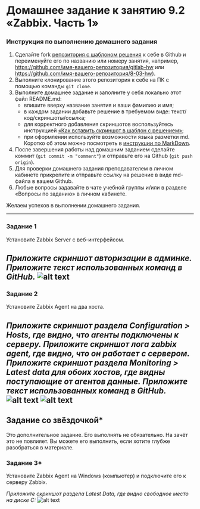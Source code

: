 # Домашнее задание к занятию 9.2 «Zabbix. Часть 1»### Инструкция по выполнению домашнего задания1. Сделайте fork [репозитория c шаблоном решения](https://github.com/netology-code/sys-pattern-homework) к себе в Github и переименуйте его по названию или номеру занятия, например, https://github.com/имя-вашего-репозитория/gitlab-hw или https://github.com/имя-вашего-репозитория/8-03-hw).2. Выполните клонирование этого репозитория к себе на ПК с помощью команды `git clone`.3. Выполните домашнее задание и заполните у себя локально этот файл README.md:   - впишите вверху название занятия и ваши фамилию и имя;   - в каждом задании добавьте решение в требуемом виде: текст/код/скриншоты/ссылка;   - для корректного добавления скриншотов воспользуйтесь инструкцией [«Как вставить скриншот в шаблон с решением»](https://github.com/netology-code/sys-pattern-homework/blob/main/screen-instruction.md);   - при оформлении используйте возможности языка разметки md. Коротко об этом можно посмотреть в [инструкции по MarkDown](https://github.com/netology-code/sys-pattern-homework/blob/main/md-instruction.md).4. После завершения работы над домашним заданием сделайте коммит (`git commit -m "comment"`) и отправьте его на Github (`git push origin`).5. Для проверки домашнего задания преподавателем в личном кабинете прикрепите и отправьте ссылку на решение в виде md-файла в вашем Github.6. Любые вопросы задавайте в чате учебной группы и/или в разделе «Вопросы по заданию» в личном кабинете.Желаем успехов в выполнении домашнего задания. ---### Задание 1 Установите Zabbix Server с веб-интерфейсом.*Приложите скриншот авторизации в админке.**Приложите текст использованных команд в GitHub.*![alt text](hhttps://github.com/m5xt/9-2-hw.git/blob/master/img/pic1.png)---### Задание 2 Установите Zabbix Agent на два хоста.*Приложите скриншот раздела Configuration > Hosts, где видно, что агенты подключены к серверу.**Приложите скриншот лога zabbix agent, где видно, что он работает с сервером.**Приложите скриншот раздела Monitoring > Latest data для обоих хостов, где видны поступающие от агентов данные.**Приложите текст использованных команд в GitHub.*![alt text](https://github.com/m5xt/9-2-hw.git/blob/master/img/pic2.png)![alt text](https://github.com/m5xt/9-2-hw.git/blob/master/img/pic3.png)---## Задание со звёздочкой*Это дополнительное задание. Его выполнять не обязательно. На зачёт это не повлияет. Вы можете его выполнить, если хотите глубже разобраться в материале.### Задание 3* Установите Zabbix Agent на Windows (компьютер) и подключите его к серверу Zabbix.*Приложите скриншот раздела Latest Data, где видно свободное место на диске C:*![alt text](https://github.com/m5xt/9-2-hw.git/blob/master/img/pic4.png)